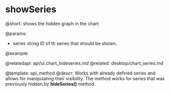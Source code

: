 showSeries
=============

@short: shows the hidden graph in the chart
	

@params:
- series	string		ID of th series that should be shown. 

@example:

@relatedapi: 
	api/ui.chart_hideseries.md
@related: 
	desktop/chart_series.md

@template:	api_method
@descr: Works with already defined series and allows for manipulating their visibility. The method works for series that was previously hidden by **hideSeries()** method.  


